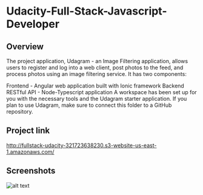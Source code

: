 # Udacity-Full-Stack-Javascript-Developer

## Overview

The project application, Udagram - an Image Filtering application, allows users to register and log into a web client, post photos to the feed, and process photos using an image filtering service. It has two components:

Frontend - Angular web application built with Ionic framework
Backend RESTful API - Node-Typescript application
A workspace has been set up for you with the necessary tools and the Udagram starter application. If you plan to use Udagram, make sure to connect this folder to a GitHub repository.

## Project link

http://fullstack-udacity-321723638230.s3-website-us-east-1.amazonaws.com/

## Screenshots

![alt text](https://raw.githubusercontent.com/mijumoto/Udacity-Full-Stack-Javascript-Developer/main/Project%204/#Screenshots/working-app.png?sanitize=true)


